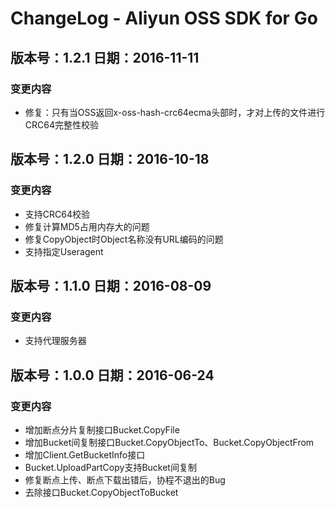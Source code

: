 ﻿# ChangeLog - Aliyun OSS SDK for Go


## 版本号：1.2.1 日期：2016-11-11
### 变更内容
 - 修复：只有当OSS返回x-oss-hash-crc64ecma头部时，才对上传的文件进行CRC64完整性校验

## 版本号：1.2.0 日期：2016-10-18
### 变更内容
 - 支持CRC64校验
 - 修复计算MD5占用内存大的问题
 - 修复CopyObject时Object名称没有URL编码的问题
 - 支持指定Useragent

## 版本号：1.1.0 日期：2016-08-09
### 变更内容
 - 支持代理服务器
 

## 版本号：1.0.0 日期：2016-06-24
### 变更内容
 - 增加断点分片复制接口Bucket.CopyFile
 - 增加Bucket间复制接口Bucket.CopyObjectTo、Bucket.CopyObjectFrom
 - 增加Client.GetBucketInfo接口
 - Bucket.UploadPartCopy支持Bucket间复制
 - 修复断点上传、断点下载出错后，协程不退出的Bug
 - 去除接口Bucket.CopyObjectToBucket
